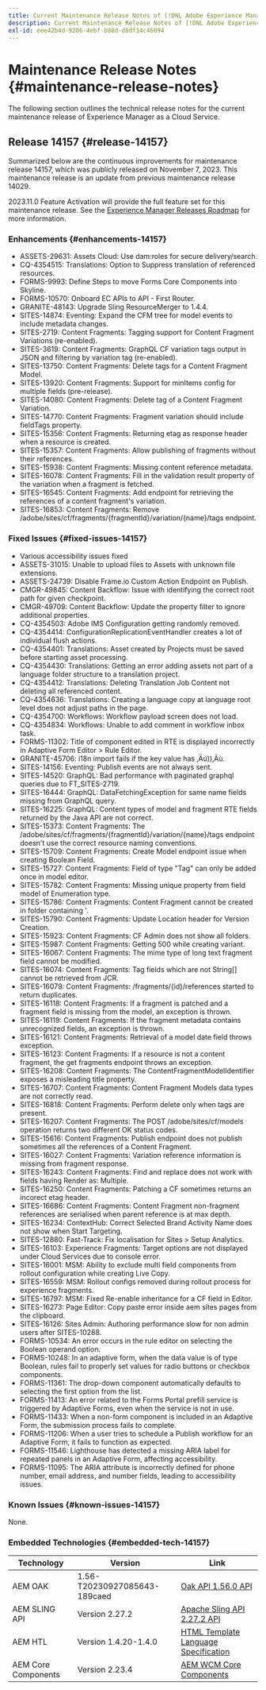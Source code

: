 ```yaml
---
title: Current Maintenance Release Notes of [!DNL Adobe Experience Manager] as a Cloud Service.
description: Current Maintenance Release Notes of [!DNL Adobe Experience Manager] as a Cloud Service.
exl-id: eee42b4d-9206-4ebf-b88d-d8df14c46094
---
```

# Maintenance Release Notes {#maintenance-release-notes}

The following section outlines the technical release notes for the current maintenance release of Experience Manager as a Cloud Service.

## Release 14157 {#release-14157}

Summarized below are the continuous improvements for maintenance release 14157, which was publicly released on November 7, 2023. This maintenance release is an update from previous maintenance release 14029.

2023.11.0 Feature Activation will provide the full feature set for this maintenance release. See the [Experience Manager Releases Roadmap](https://experienceleague.adobe.com/docs/experience-manager-release-information/aem-release-updates/update-releases-roadmap.html) for more information.

### Enhancements {#enhancements-14157}

* ASSETS-29631: Assets Cloud: Use dam:roles for secure delivery/search.
* CQ-4354515: Translations: Option to Suppress translation of referenced resources.
* FORMS-9993: Define Steps to move Forms Core Components into Skyline.
* FORMS-10570: Onboard EC APIs to API - First Router.
* GRANITE-48143: Upgrade Sling ResourceMerger to 1.4.4.
* SITES-14874: Eventing: Expand the CFM tree for model events to include metadata changes.
* SITES-2719: Content Fragments: Tagging support for Content Fragment Variations (re-enabled).
* SITES-3619: Content Fragments: GraphQL CF variation tags output in JSON and filtering by variation tag (re-enabled).
* SITES-13750: Content Fragments: Delete tags for a Content Fragment Model.
* SITES-13920: Content Fragments: Support for minItems config for multiple fields (pre-release).
* SITES-14080: Content Fragments: Delete tag of a Content Fragment Variation.
* SITES-14770: Content Fragments: Fragment variation should include fieldTags property.
* SITES-15356: Content Fragments: Returning etag as response header when a resource is created.
* SITES-15357: Content Fragments: Allow publishing of fragments without their references.
* SITES-15938: Content Fragments: Missing content reference metadata.
* SITES-16078: Content Fragments: Fill in the validation result property of the variation when a fragment is fetched.
* SITES-16545: Content Fragments: Add endpoint for retrieving the references of a content fragment's variation.
* SITES-16853: Content Fragments: Remove /adobe/sites/cf/fragments/{fragmentId}/variation/{name}/tags endpoint.

### Fixed Issues {#fixed-issues-14157}

* Various accessibility issues fixed
* ASSETS-31015: Unable to upload files to Assets with unknown file extensions.
* ASSETS-24739: Disable Frame.io Custom Action Endpoint on Publish.
* CMGR-49845: Content Backflow: Issue with identifying the correct root path for given checkpoint.
* CMGR-49709: Content Backflow: Update the property filter to ignore additional properties.
* CQ-4354503: Adobe IMS Configuration getting randomly removed.
* CQ-4354414: ConfigurationReplicationEventHandler creates a lot of individual flush actions.
* CQ-4354401: Translations: Asset created by Projects must be saved before starting asset processing.
* CQ-4354430: Translations: Getting an error adding assets not part of a language folder structure to a translation project.
* CQ-4354412: Translations: Deleting Translation Job Content not deleting all referenced content.
* CQ-4354636: Translations: Creating a language copy at language root level does not adjust paths in the page.
* CQ-4354700: Workflows: Workflow payload screen does not load.
* CQ-4354834: Workflows: Unable to add comment in workflow inbox task.
* FORMS-11302: Title of component edited in RTE is displayed incorrectly in Adaptive Form Editor > Rule Editor.
* GRANITE-45706: i18n import fails if the key value has ‚Äú))‚Äù.
* SITES-14156: Eventing: Publish events are not always sent.
* SITES-14520: GraphQL: Bad performance with paginated graphql queries due to FT_SITES-2719.
* SITES-16444: GraphQL: DataFetchingException for same name fields missing from GraphQL query.
* SITES-16225: GraphQL: Content types of model and fragment RTE fields returned by the Java API are not correct.
* SITES-15373: Content Fragments: The /adobe/sites/cf/fragments/{fragmentId}/variation/{name}/tags endpoint doesn't use the correct resource naming conventions.
* SITES-15709: Content Fragments: Create Model endpoint issue when creating Boolean Field.
* SITES-15727: Content Fragments: Field of type "Tag" can only be added once in model editor.
* SITES-15782: Content Fragments: Missing unique property from field model of Enumeration type.
* SITES-15786: Content Fragments: Content Fragment cannot be created in folder containing '.
* SITES-15790: Content Fragments: Update Location header for Version Creation.
* SITES-15923: Content Fragments: CF Admin does not show all folders.
* SITES-15987: Content Fragments: Getting 500 while creating variant.
* SITES-16067: Content Fragments: The mime type of long text fragment field cannot be modified.
* SITES-16074: Content Fragments: Tag fields which are not String[] cannot be retrieved from JCR.
* SITES-16079: Content Fragments: /fragments/{id}/references started to return duplicates.
* SITES-16118: Content Fragments: If a fragment is patched and a fragment field is missing from the model, an exception is thrown.
* SITES-16119: Content Fragments: If the fragment metadata contains unrecognized fields, an exception is thrown.
* SITES-16121: Content Fragments: Retrieval of a model date field throws exception.
* SITES-16123: Content Fragments: If a resource is not a content fragment, the get fragments endpoint throws an exception.
* SITES-16208: Content Fragments: The ContentFragmentModelIdentifier exposes a misleading title property.
* SITES-16707: Content Fragments: Content Fragment Models data types are not correctly read.
* SITES-16818: Content Fragments: Perform delete only when tags are present.
* SITES-16207: Content Fragments: The POST /adobe/sites/cf/models operation returns two different OK status codes.
* SITES-15616: Content Fragments: Publish endpoint does not publish sometimes all the references of a Content Fragment.
* SITES-16027: Content Fragments: Variation reference information is missing from fragment response.
* SITES-16243: Content Fragments: Find and replace does not work with fields having Render as: Multiple.
* SITES-16250: Content Fragments: Patching a CF sometimes returns an incorect etag header.
* SITES-16686: Content Fragments: Content Fragment non-fragment references are serialised when parent reference is at max depth.
* SITES-16234: ContextHub: Correct Selected Brand Activity Name does not show when Start Targeting.
* SITES-12880: Fast-Track: Fix localisation for Sites > Setup Analytics.
* SITES-16103: Experience Fragments: Target options are not displayed under Cloud Services due to console error. 
* SITES-16001: MSM: Ability to exclude multi field components from rollout configuration while creating Live Copy.
* SITES-16559: MSM: Rollout configs removed during rollout process for experience fragments.
* SITES-16797: MSM: Fixed Re-enable inheritance for a CF field in Editor.
* SITES-16273: Page Editor: Copy paste error inside aem sites pages from the clipboard.
* SITES-16126: Sites Admin: Authoring performance slow for non admin users after SITES-10288.
* FORMS-10534: An error occurs in the rule editor on selecting the Boolean operand option.
* FORMS-10248: In an adaptive form, when the data value is of type Boolean, rules fail to properly set values for radio buttons or checkbox components.
* FORMS-11361: The drop-down component automatically defaults to selecting the first option from the list.
* FORMS-11413: An error related to the Forms Portal prefill service is triggered by Adaptive Forms, even when the service is not in use.
* FORMS-11433: When a non-form component is included in an Adaptive Form, the submission process fails to complete.
* FORMS-11206: When a user tries to schedule a Publish workflow for an Adaptive Form, it fails to function as expected.
* FORMS-11546: Lighthouse has detected a missing ARIA label for repeated panels in an Adaptive Form, affecting accessibility.
* FORMS-11095: The ARIA attribute is incorrectly defined for phone number, email address, and number fields, leading to accessibility issues.

### Known Issues {#known-issues-14157}

None.

### Embedded Technologies {#embedded-tech-14157}

|Technology|Version|Link|
|---|---|---|
|AEM OAK |1.56-T20230927085643-189caed|[Oak API 1.56.0 API](https://www.javadoc.io/doc/org.apache.jackrabbit/oak-api/1.56.0/index.html)| 
|AEM SLING API |Version 2.27.2 |[Apache Sling API 2.27.2 API](https://www.javadoc.io/doc/org.apache.sling/org.apache.sling.api/latest/index.html)|
|AEM HTL|Version 1.4.20-1.4.0 |[HTML Template Language Specification](https://github.com/adobe/htl-spec)|
|AEM Core Components|Version 2.23.4|[AEM WCM Core Components](https://github.com/adobe/aem-core-wcm-components)|
